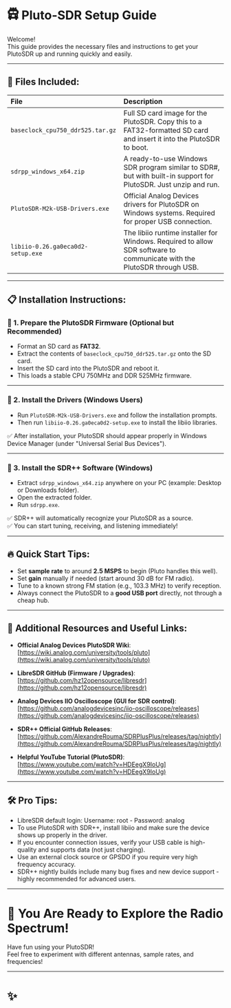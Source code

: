 # 🛱 Pluto-SDR Setup Guide

Welcome!  
This guide provides the necessary files and instructions to get your PlutoSDR up and running quickly and easily.

---

## 📂 Files Included:

| File | Description |
|:-----|:------------|
| `baseclock_cpu750_ddr525.tar.gz` | Full SD card image for the PlutoSDR. Copy this to a FAT32-formatted SD card and insert it into the PlutoSDR to boot. |
| `sdrpp_windows_x64.zip` | A ready-to-use Windows SDR program similar to SDR#, but with built-in support for PlutoSDR. Just unzip and run. |
| `PlutoSDR-M2k-USB-Drivers.exe` | Official Analog Devices drivers for PlutoSDR on Windows systems. Required for proper USB connection. |
| `libiio-0.26.ga0eca0d2-setup.exe` | The libiio runtime installer for Windows. Required to allow SDR software to communicate with the PlutoSDR through USB. |

---

## 📋 Installation Instructions:

### 🔹 1. Prepare the PlutoSDR Firmware (Optional but Recommended)

- Format an SD card as **FAT32**.
- Extract the contents of `baseclock_cpu750_ddr525.tar.gz` onto the SD card.
- Insert the SD card into the PlutoSDR and reboot it.
- This loads a stable CPU 750MHz and DDR 525MHz firmware.

---

### 🔹 2. Install the Drivers (Windows Users)

- Run `PlutoSDR-M2k-USB-Drivers.exe` and follow the installation prompts.
- Then run `libiio-0.26.ga0eca0d2-setup.exe` to install the libiio libraries.

✅ After installation, your PlutoSDR should appear properly in Windows Device Manager (under "Universal Serial Bus Devices").

---

### 🔹 3. Install the SDR++ Software (Windows)

- Extract `sdrpp_windows_x64.zip` anywhere on your PC (example: Desktop or Downloads folder).
- Open the extracted folder.
- Run `sdrpp.exe`.

✅ SDR++ will automatically recognize your PlutoSDR as a source.  
✅ You can start tuning, receiving, and listening immediately!

---

## 🔥 Quick Start Tips:

- Set **sample rate** to around **2.5 MSPS** to begin (Pluto handles this well).
- Set **gain** manually if needed (start around 30 dB for FM radio).
- Tune to a known strong FM station (e.g., 103.3 MHz) to verify reception.
- Always connect the PlutoSDR to a **good USB port** directly, not through a cheap hub.

---

## 🚰 Additional Resources and Useful Links:

- **Official Analog Devices PlutoSDR Wiki**:  
  [https://wiki.analog.com/university/tools/pluto](https://wiki.analog.com/university/tools/pluto)

- **LibreSDR GitHub (Firmware / Upgrades)**:  
  [https://github.com/hz12opensource/libresdr](https://github.com/hz12opensource/libresdr)

- **Analog Devices IIO Oscilloscope (GUI for SDR control)**:  
  [https://github.com/analogdevicesinc/iio-oscilloscope/releases](https://github.com/analogdevicesinc/iio-oscilloscope/releases)

- **SDR++ Official GitHub Releases**:  
  [https://github.com/AlexandreRouma/SDRPlusPlus/releases/tag/nightly](https://github.com/AlexandreRouma/SDRPlusPlus/releases/tag/nightly)

- **Helpful YouTube Tutorial (PlutoSDR)**:  
  [https://www.youtube.com/watch?v=HDEegX9IoUg](https://www.youtube.com/watch?v=HDEegX9IoUg)

---

## 🛠 Pro Tips:

- LibreSDR default login: Username: root - Password: analog
- To use PlutoSDR with SDR++, install libiio and make sure the device shows up properly in the driver.
- If you encounter connection issues, verify your USB cable is high-quality and supports data (not just charging).
- Use an external clock source or GPSDO if you require very high frequency accuracy.
- SDR++ nightly builds include many bug fixes and new device support - highly recommended for advanced users.

---

# 🚀 You Are Ready to Explore the Radio Spectrum!

Have fun using your PlutoSDR!  
Feel free to experiment with different antennas, sample rates, and frequencies!

---

# ✨

